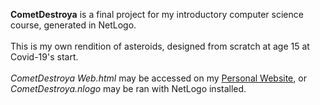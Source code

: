 **CometDestroya** is a final project for my introductory computer science course, generated in NetLogo. <br> <br>
This is my own rendition of asteroids, designed from scratch at age 15 at Covid-19's start.<br> <br>
*CometDestroya Web.html* may be accessed on my <a href="http://riverstrum.com/coding/coding.html" target="_blank">Personal Website</a>, or *CometDestroya.nlogo* may be ran with NetLogo installed.
